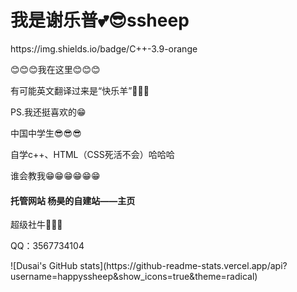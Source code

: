 <h1>我是谢乐普💕😎ssheep</h1>
https://img.shields.io/badge/C++-3.9-orange
<p>😊😊😊我在这里😊😊😊</p>
<p>有可能英文翻译过来是“快乐羊”🐏🐏🐏</p>
<p>PS.我还挺喜欢的😁</p>
<p>中国中学生😎😎😎</p>
<p>自学c++、HTML（CSS死活不会）哈哈哈</p>
<p>谁会教我😁😁😁😁😁😁</p>
<h4>托管网站<a sref = "https://happyssheep.github.io/index.html"> 杨昊的自建站——主页</h4>
 <p> 超级社牛🤣🤣🤣</p>
  <p>QQ：3567734104</p>
 ![Dusai's GitHub stats](https://github-readme-stats.vercel.app/api?username=happyssheep&show_icons=true&theme=radical)
